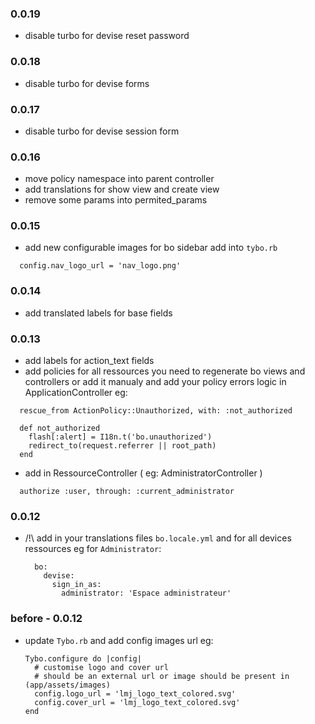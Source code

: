 ### 0.0.19
- disable turbo for devise reset password
### 0.0.18
- disable turbo for devise forms
### 0.0.17
- disable turbo for devise session form
### 0.0.16
- move policy namespace into parent controller
- add translations for show view and create view
- remove some params into permited_params 
### 0.0.15
- add new configurable images for bo sidebar
add into `tybo.rb`
```
  config.nav_logo_url = 'nav_logo.png'
```
### 0.0.14
- add translated labels for base fields
### 0.0.13
- add labels for action_text fields
- add policies for all ressources
  you need to regenerate bo views and controllers or add it manualy and add your policy errors logic in ApplicationController eg:
```
  rescue_from ActionPolicy::Unauthorized, with: :not_authorized

  def not_authorized
    flash[:alert] = I18n.t('bo.unauthorized')
    redirect_to(request.referrer || root_path)
  end
```
- add in RessourceController ( eg: AdministratorController )
```
  authorize :user, through: :current_administrator
```

### 0.0.12
- /!\ add in your translations files `bo.locale.yml` and for all devices ressources
  eg for `Administrator`: 
  ```
    bo:
      devise:
        sign_in_as:
          administrator: 'Espace administrateur'
  ```
### before - 0.0.12
- update `Tybo.rb` and add config images url
  eg: 
  ```
  Tybo.configure do |config|
    # customise logo and cover url
    # should be an external url or image should be present in (app/assets/images)
    config.logo_url = 'lmj_logo_text_colored.svg'
    config.cover_url = 'lmj_logo_text_colored.svg'
  end
  ```
